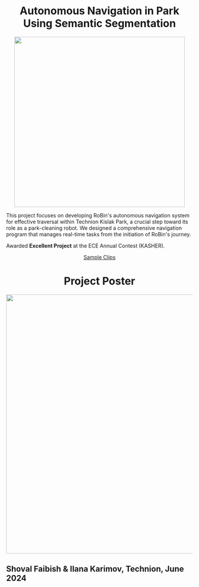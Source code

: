# <div align="center">Autonomous Navigation in Park Using Semantic Segmentation</div>

<p align="center">
<img width="460" src="https://github.com/user-attachments/assets/91c62665-e838-4796-a294-c5fc91cac325">
</p>

<p>
This project focuses on developing RoBin's autonomous navigation system for effective traversal within Technion Kislak Park, a crucial step toward its role as a park-cleaning robot. We designed a comprehensive navigation program that manages real-time tasks from the initiation of RoBin's journey.
</p>

<p>Awarded <b>Excellent Project</b> at the ECE Annual Contest (KASHER).</p>

<p align="center">
<a href="https://youtu.be/ASz9KSO4-FQ">Sample Clips</a>
</p>

# <div align="center">Project Poster</div>

<p align="center">
<img width="700" src="https://github.com/user-attachments/assets/0279a0e0-8cd5-4ae2-a642-3887673e7f31">
</p>

## <div align="left">Shoval Faibish & Ilana Karimov, Technion, June 2024</div>
